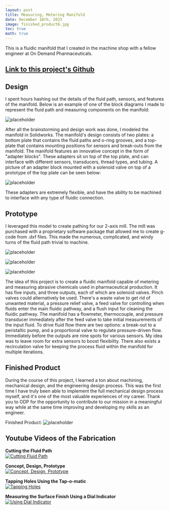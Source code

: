 ```yaml
---
layout: post
title: Measuring, Metering Manifold
date: December 18th, 2023
image: finished_product6.jpg
toc: true
math: true
---
```

This is a fluidic manifold that I created in the machine shop with a fellow engineer at On Demand Pharmaceuticals.

## **[Link to this project's Github](https://github.com/gjcliff/Measuring-Metering-Manifold)**

## Design

I spent hours hashing out the details of the fluid path, sensors, and features of the manifold. Below is an example of one of the block diagrams I made to represent the fluid path and measuring components on the manifold:

![placeholder](/public/ODP-Manifold_images/manifold_drawing.jpeg "Image of manifold fluid path drawing")

After all the brainstorming and design work was done, I modeled the manifold in Solidworks. The manifold's design consists of two plates: a bottom plate that contains the fluid paths and o-ring grooves, and a top-plate that contains mounting positions for sensors and break-outs from the manifold. The manifold features an innovative concept in the form of "adapter blocks". These adapters sit on top of the top plate, and can interface with different sensors, transducers, thread types, and tubing. A picture of an adapter block mounted with a solenoid valve on top of a prototype of the top plate can be seen below:

![placeholder](/public/ODP-Manifold_images/adapter_on_manifold2.png "Manifold adapter on top of manifold")

These adapters are extremely flexible, and have the ability to be machined to interface with any type of fluidic connection.

## Prototype
  
I leveraged this model to create pathing for our 2-axis mill. The mill was purchased with a proprietary software package that allowed me to create g-code from .dxf files. This made the numerous, complicated, and windy turns of the fluid path trivial to machine.
  
![placeholder](/public/ODP-Manifold_images/pic_of_dro3.jpg "Digital Read Out (DRO) on the 2 axis mill")

![placeholder](/public/ODP-Manifold_images/cut_fluid_path4.jpeg "Cutting the fluid path")

![placeholder](/public/ODP-Manifold_images/first_prototype5.jpeg "First prototype completed")

The idea of this project is to create a fluidic manifold capable of metering and measuring abrasive chemicals used in pharmaceutical production. It has five inputs, and three outputs, each of which are solenoid valves. Pinch valves could alternatively be used. There's a waste valve to get rid of unwanted material, a pressure relief valve, a feed valve for controlling when fluids enter the main fluidic pathway, and a flush input for cleaning the fluidic pathway. The manifold has a flowmeter, thermocouple, and pressure transducer immediately after the feed valve to take initial measurements of the input fluid. To drive fluid flow there are two options: a break-out to a peristaltic pump, and a proportional valve to regulate pressure-driven flow. Immediately before the outputs are nine spots for various sensors. My idea was to leave room for extra sensors to boost flexibility. There also exists a recirculation valve for keeping the process fluid within the manifold for multiple iterations.

## Finished Product

During the course of this project, I learned a ton about machining, mechanical design, and the engineering design process. This was the first time I have truly been able to implement the full mechanical design process myself, and it's one of the most valuable experiences of my career. Thank you to ODP for the opportunity to contribute to our mission in a meaningful way while at the same time improving and developing my skills as an engineer.
  
Finished Product:
![placeholder](/public/ODP-Manifold_images/finished_product6.jpg "Image of finished product")

## Youtube Videos of the Fabrication

**Cutting the Fluid Path**  
[![Cutting Fluid Path](https://img.youtube.com/vi/iTlU1IRzyuI/0.jpg)](https://youtube.com/shorts/iTlU1IRzyuI?feature=share "Cutting Fluid Path")

**Concept, Design, Prototype**  
[![Concept, Design, Prototype](https://img.youtube.com/vi/sd_dGOf4AyM/0.jpg)](https://youtu.be/sd_dGOf4AyM "Concept, Design, Prototype")

**Tapping Holes Using the Tap-o-matic**  
[![Tapping Holes](https://img.youtube.com/vi/9vXp9GG40Oo/0.jpg)](https://youtube.com/shorts/9vXp9GG40Oo?feature=share "Tapping Holes")

**Measuring the Surface Finish Using a Dial Indicator**  
[![Using Dial Indicator](https://img.youtube.com/vi/l04FvWt2bc0/0.jpg)](https://youtube.com/shorts/l04FvWt2bc0?feature=share "Using Dial Indicator")